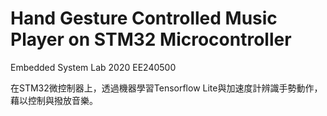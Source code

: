 # Hand Gesture Controlled Music Player on STM32 Microcontroller
Embedded System Lab 2020 EE240500

在STM32微控制器上，透過機器學習Tensorflow Lite與加速度計辨識手勢動作，藉以控制與撥放音樂。
